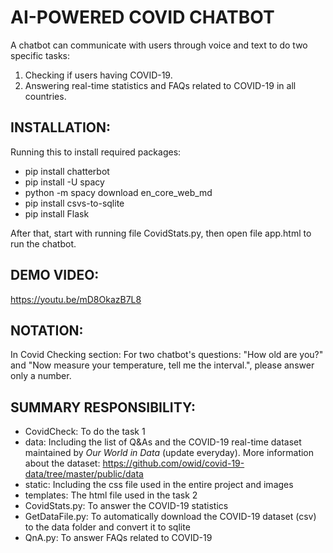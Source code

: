 # AI-POWERED COVID CHATBOT
A chatbot can communicate with users through voice and text to do two specific tasks: 
1. Checking if users having COVID-19.
2. Answering real-time statistics and FAQs related to COVID-19 in all countries.

## INSTALLATION: 
Running this to install required packages:
- pip install chatterbot
- pip install -U spacy
- python -m spacy download en_core_web_md
- pip install csvs-to-sqlite
- pip install Flask

After that, start with running file CovidStats.py, then open file app.html to run the chatbot.

## DEMO VIDEO: 
https://youtu.be/mD8OkazB7L8

## NOTATION:
In Covid Checking section:
For two chatbot's questions: "How old are you?" and "Now measure your temperature, tell me the interval.", please answer only a number.

## SUMMARY RESPONSIBILITY:
- CovidCheck: To do the task 1
- data: Including the list of Q&As and the COVID-19 real-time dataset maintained by *Our World in Data* (update everyday). More information about the dataset: https://github.com/owid/covid-19-data/tree/master/public/data
- static: Including the css file used in the entire project and images
- templates: The html file used in the task 2
- CovidStats.py: To answer the COVID-19 statistics
- GetDataFile.py: To automatically download the COVID-19 dataset (csv) to the data folder and convert it to sqlite
- QnA.py: To answer FAQs related to COVID-19
